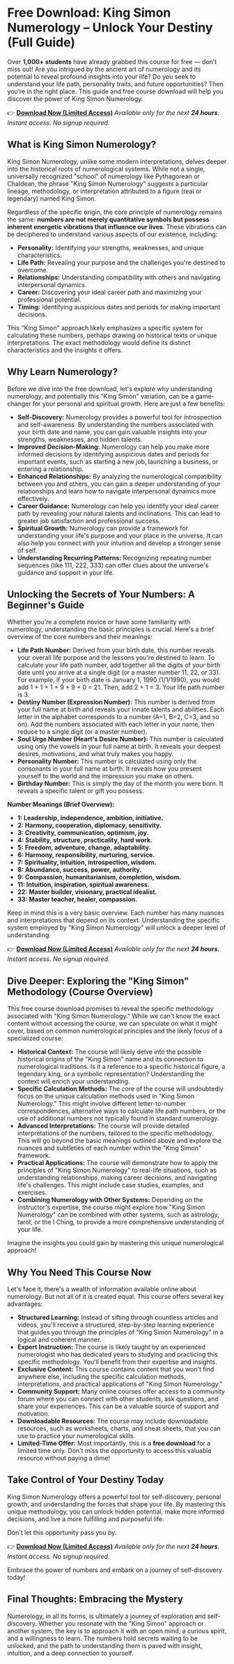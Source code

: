 # Free Download: King Simon Numerology – Unlock Your Destiny (Full Guide)

Over **1,000+ students** have already grabbed this course for free — don’t miss out!
Are you intrigued by the ancient art of numerology and its potential to reveal profound insights into your life? Do you seek to understand your life path, personality traits, and future opportunities? Then you’re in the right place. This guide and free course download will help you discover the power of King Simon Numerology.

👉 [**Download Now (Limited Access)**](https://udemywork.com/king-simon-numerology)
_Available only for the next **24 hours**. Instant access. No signup required._

## What is King Simon Numerology?

King Simon Numerology, unlike some modern interpretations, delves deeper into the historical roots of numerological systems. While not a single, universally recognized "school" of numerology like Pythagorean or Chaldean, the phrase "King Simon Numerology" suggests a particular lineage, methodology, or interpretation attributed to a figure (real or legendary) named King Simon.

Regardless of the specific origin, the core principle of numerology remains the same: **numbers are not merely quantitative symbols but possess inherent energetic vibrations that influence our lives**. These vibrations can be deciphered to understand various aspects of our existence, including:

*   **Personality:** Identifying your strengths, weaknesses, and unique characteristics.
*   **Life Path:** Revealing your purpose and the challenges you're destined to overcome.
*   **Relationships:** Understanding compatibility with others and navigating interpersonal dynamics.
*   **Career:** Discovering your ideal career path and maximizing your professional potential.
*   **Timing:** Identifying auspicious dates and periods for making important decisions.

This "King Simon" approach likely emphasizes a specific system for calculating these numbers, perhaps drawing on historical texts or unique interpretations. The exact methodology would define its distinct characteristics and the insights it offers.

## Why Learn Numerology?

Before we dive into the free download, let's explore why understanding numerology, and potentially this "King Simon" variation, can be a game-changer for your personal and spiritual growth. Here are just a few benefits:

*   **Self-Discovery:** Numerology provides a powerful tool for introspection and self-awareness. By understanding the numbers associated with your birth date and name, you can gain valuable insights into your strengths, weaknesses, and hidden talents.
*   **Improved Decision-Making:** Numerology can help you make more informed decisions by identifying auspicious dates and periods for important events, such as starting a new job, launching a business, or entering a relationship.
*   **Enhanced Relationships:** By analyzing the numerological compatibility between you and others, you can gain a deeper understanding of your relationships and learn how to navigate interpersonal dynamics more effectively.
*   **Career Guidance:** Numerology can help you identify your ideal career path by revealing your natural talents and inclinations. This can lead to greater job satisfaction and professional success.
*   **Spiritual Growth:** Numerology can provide a framework for understanding your life's purpose and your place in the universe. It can also help you connect with your intuition and develop a stronger sense of self.
*   **Understanding Recurring Patterns:** Recognizing repeating number sequences (like 111, 222, 333) can offer clues about the universe's guidance and support in your life.

## Unlocking the Secrets of Your Numbers: A Beginner's Guide

Whether you're a complete novice or have some familiarity with numerology, understanding the basic principles is crucial. Here's a brief overview of the core numbers and their meanings:

*   **Life Path Number:** Derived from your birth date, this number reveals your overall life purpose and the lessons you're destined to learn. To calculate your life path number, add together all the digits of your birth date until you arrive at a single digit (or a master number 11, 22, or 33). For example, if your birth date is January 1, 1990 (1/1/1990), you would add 1 + 1 + 1 + 9 + 9 + 0 = 21. Then, add 2 + 1 = 3. Your life path number is 3.
*   **Destiny Number (Expression Number):** This number is derived from your full name at birth and reveals your innate talents and abilities. Each letter in the alphabet corresponds to a number (A=1, B=2, C=3, and so on). Add the numbers associated with each letter in your name, then reduce to a single digit (or a master number).
*   **Soul Urge Number (Heart's Desire Number):** This number is calculated using only the vowels in your full name at birth. It reveals your deepest desires, motivations, and what truly makes you happy.
*   **Personality Number:** This number is calculated using only the consonants in your full name at birth. It reveals how you present yourself to the world and the impression you make on others.
*   **Birthday Number:** This is simply the day of the month you were born. It reveals a specific talent or gift you possess.

**Number Meanings (Brief Overview):**

*   **1: Leadership, independence, ambition, initiative.**
*   **2: Harmony, cooperation, diplomacy, sensitivity.**
*   **3: Creativity, communication, optimism, joy.**
*   **4: Stability, structure, practicality, hard work.**
*   **5: Freedom, adventure, change, adaptability.**
*   **6: Harmony, responsibility, nurturing, service.**
*   **7: Spirituality, intuition, introspection, wisdom.**
*   **8: Abundance, success, power, authority.**
*   **9: Compassion, humanitarianism, completion, wisdom.**
*   **11: Intuition, inspiration, spiritual awareness.**
*   **22: Master builder, visionary, practical idealist.**
*   **33: Master teacher, healer, compassion.**

Keep in mind this is a very basic overview. Each number has many nuances and interpretations that depend on its context. Understanding the specific system employed by "King Simon Numerology" will unlock a deeper level of understanding.

👉 [**Download Now (Limited Access)**](https://udemywork.com/king-simon-numerology)
_Available only for the next **24 hours**. Instant access. No signup required._

## Dive Deeper: Exploring the "King Simon" Methodology (Course Overview)

This free course download promises to reveal the specific methodology associated with "King Simon Numerology." While we can't know the exact content without accessing the course, we can speculate on what it *might* cover, based on common numerological principles and the likely focus of a specialized course:

*   **Historical Context:** The course will likely delve into the possible historical origins of the "King Simon" name and its connection to numerological traditions. Is it a reference to a specific historical figure, a legendary king, or a symbolic representation? Understanding the context will enrich your understanding.
*   **Specific Calculation Methods:** The core of the course will undoubtedly focus on the unique calculation methods used in "King Simon Numerology." This might involve different letter-to-number correspondences, alternative ways to calculate life path numbers, or the use of additional numbers not typically found in standard numerology.
*   **Advanced Interpretations:** The course will provide detailed interpretations of the numbers, tailored to the specific methodology. This will go beyond the basic meanings outlined above and explore the nuances and subtleties of each number within the "King Simon" framework.
*   **Practical Applications:** The course will demonstrate how to apply the principles of "King Simon Numerology" to real-life situations, such as understanding relationships, making career decisions, and navigating life's challenges. This might include case studies, examples, and exercises.
*   **Combining Numerology with Other Systems:** Depending on the instructor's expertise, the course might explore how "King Simon Numerology" can be combined with other systems, such as astrology, tarot, or the I Ching, to provide a more comprehensive understanding of your life.

Imagine the insights you could gain by mastering this unique numerological approach!

## Why You Need This Course Now

Let's face it, there's a wealth of information available online about numerology. But not all of it is created equal. This course offers several key advantages:

*   **Structured Learning:** Instead of sifting through countless articles and videos, you'll receive a structured, step-by-step learning experience that guides you through the principles of "King Simon Numerology" in a logical and coherent manner.
*   **Expert Instruction:** The course is likely taught by an experienced numerologist who has dedicated years to studying and practicing this specific methodology. You'll benefit from their expertise and insights.
*   **Exclusive Content:** This course contains content that you won't find anywhere else, including the specific calculation methods, interpretations, and practical applications of "King Simon Numerology."
*   **Community Support:** Many online courses offer access to a community forum where you can connect with other students, ask questions, and share your experiences. This can be a valuable source of support and motivation.
*   **Downloadable Resources:** The course may include downloadable resources, such as worksheets, charts, and cheat sheets, that you can use to practice your numerological skills.
*   **Limited-Time Offer:** Most importantly, this is a **free download** for a limited time only. Don't miss the opportunity to access this valuable resource without paying a dime!

## Take Control of Your Destiny Today

King Simon Numerology offers a powerful tool for self-discovery, personal growth, and understanding the forces that shape your life. By mastering this unique methodology, you can unlock hidden potential, make more informed decisions, and live a more fulfilling and purposeful life.

Don't let this opportunity pass you by.

👉 [**Download Now (Limited Access)**](https://udemywork.com/king-simon-numerology)
_Available only for the next **24 hours**. Instant access. No signup required._

Embrace the power of numbers and embark on a journey of self-discovery today!

## Final Thoughts: Embracing the Mystery

Numerology, in all its forms, is ultimately a journey of exploration and self-discovery. Whether you resonate with the "King Simon" approach or another system, the key is to approach it with an open mind, a curious spirit, and a willingness to learn. The numbers hold secrets waiting to be unlocked, and the path to understanding them is paved with insight, intuition, and a deep connection to yourself.
